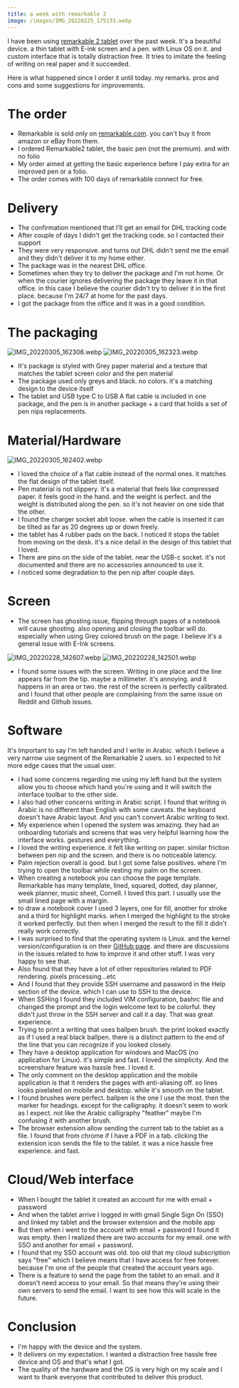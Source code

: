 ```yaml
---
title: a week with remarkable 2
image: /images/IMG_20220225_175133.webp
---
```


I have been using [remarkable 2 tablet](https://remarkable.com/) over the past week. It's a beautiful device. a thin tablet with E-ink screen and a pen. with Linux OS on it. and custom interface that is totally distraction free. It tries to imitate the feeling of writing on real paper and it succeeded.

Here is what happened since I order it until today. my remarks. pros and cons and some suggestions for improvements.

# The order

* Remarkable is sold only on [remarkable.com](https://remarkable.com/). you can't buy it from amazon or eBay from them.
* I ordered Remarkable2 tablet, the basic pen (not the premium). and with no folio
* My order aimed at getting the basic experience before I pay extra for an improved pen or a folio.
* The order comes with 100 days of remarkable connect for free.

# Delivery

* The confirmation mentioned that I'll get an email for DHL tracking code
* After couple of days I didn't get the tracking code. so I contacted their support
* They were very responsive. and turns out DHL didn't send me the email and they didn't deliver it to my home either.
* The package was in the nearest DHL office.
* Sometimes when they try to deliver the package and I'm not home. Or when the courier ignores delivering the package they leave it in that office. in this case I believe the courier didn't try to deliver it in the first place. because I'm 24/7 at home for the past days.
* I got the package from the office and it was in a good condition.

# The packaging

![IMG_20220305_162306.webp](/images/IMG_20220305_162306.webp)
![IMG_20220305_162323.webp](/images/IMG_20220305_162323.webp)

* It's package is styled with Grey paper material and a texture that matches the tablet screen color and the pen material
* The package used only greys and black. no colors. it's a matching design to the device itself
* The tablet and USB type C to USB A flat cable is included in one package, and the pen is in another package + a card that holds a set of pen nips replacements.

# Material/Hardware

![IMG_20220305_162402.webp](/images/IMG_20220305_162402.webp)

* I loved the choice of a flat cable instead of the normal ones. it matches the flat design of the tablet itself.
* Pen material is not slippery. it's a material that feels like compressed paper. it feels good in the hand. and the weight is perfect. and the weight is distributed along the pen. so it's not heavier on one side that the other.
* I found the charger socket abit loose. when the cable is inserted it can be tilted as far as 20 degrees up or down freely.
* the tablet has 4 rubber pads on the back. I noticed it stops the tablet from moving on the desk. it's a nice detail in the design of this tablet that I loved.
* There are pins on the side of the tablet. near the USB-c socket. it's not documented and there are no accessories announced to use it.
* I noticed some degradation to the pen nip after couple days.

# Screen

* The screen has ghosting issue, flipping through pages of a notebook will cause ghosting. also opening and closing the toolbar will do. especially when using Grey colored brush on the page. I believe it's a general issue with E-Ink screens.

![IMG_20220228_142607.webp](/images/IMG_20220228_142607.webp)
![IMG_20220228_142501.webp](/images/IMG_20220228_142501.webp)

* I found some issues with the screen. Writing in one place and the line appears far from the tip. maybe a millimeter. it's annoying. and it happens in an area or two. the rest of the screen is perfectly calibrated. and I found that other people are complaining from the same issue on Reddit and Github issues.

# Software

It's Important to say I'm left handed and I write in Arabic. which I believe a very narrow use segment of the Remarkable 2 users. so I expected to hit more edge cases that the usual user.

* I had some concerns regarding me using my left hand but the system allow you to choose which hand you're using and it will switch the interface toolbar to the other side.
* I also had other concerns writing in Arabic script. I found that writing in Arabic is no different than English with some caveats. the keyboard doesn't have Arabic layout. And you can't convert Arabic writing to text.
* My experience when I opened the system was amazing. they had an onboarding tutorials and screens that was very helpful learning how the interface works. gestures and everything.
* I loved the writing experience. it felt like writing on paper. similar friction between pen nip and the screen. and there is no noticeable latency.
* Palm rejection overall is good. but I got some false positives. where I'm trying to open the toolbar while resting my palm on the screen.
* When creating a notebook you can choose the page template. Remarkable has many template, lined, squared, dotted, day planner, week planner, music sheet, Cornell. I loved this part. I usually use the small lined page with a margin.
* to draw a notebook cover I used 3 layers, one for fill, another for stroke and a third for highlight marks. when I merged the highlight to the stroke it worked perfectly. but then when I merged the result to the fill it didn't really work correctly.
* I was surprised to find that the operating system is Linux. and the kernel version/configuration is on their [GitHub page](https://github.com/reMarkable/linux). and there are discussions in the issues related to how to improve it and other stuff. I was very happy to see that.
* Also found that they have a lot of other repositories related to PDF rendering. pixels processing...etc
* And I found that they provide SSH username and password in the Help section of the device. which I can use to SSH to the device.
* When SSHing I found they included VIM configuration, bashrc file and changed the prompt and the login welcome text to be colorful. they didn't just throw in the SSH server and call it a day. That was great experience.
* Trying to print a writing that uses ballpen brush. the print looked exactly as if I used a real black ballpen. there is a distinct pattern to the end of the line that you can recognize if you looked closely.
* They have a desktop application for windows and MacOS (no application for Linux). it's simple and fast. I loved the simplicity. And the screenshare feature was hassle free. I loved it.
* The only comment on the desktop application and the mobile application is that it renders the pages with anti-aliasing off. so lines looks pixelated on mobile and desktop. while it's smooth on the tablet.
* I found brushes were perfect. ballpen is the one I use the most. then the marker for headings. except for the calligraphy. it doesn't seem to work as I expect. not like the Arabic calligraphy "feather" maybe I'm confusing it with another brush.
* The browser extension allow sending the current tab to the tablet as a file. I found that from chrome if I have a PDF in a tab. clicking the extension icon sends the file to the tablet. it was a nice hassle free experience. and fast.

# Cloud/Web interface

* When I bought the tablet it created an account for me with email + password
* And when the tablet arrive I logged in with gmail Single Sign On (SSO) and linked my tablet and the browser extension and the mobile app
* But then when i went to the account with email + password I found it was empty. then I realized there are two accounts for my email. one with SSO and another for email + password.
* I found that my SSO account was old. too old that my cloud subscription says "free" which I believe means that I have access for free forever. because I'm one of the people that created the account years ago.
* There is a feature to send the page from the tablet to an email. and it doesn't need access to your email. So that means they're using their own servers to send the email. I want to see how this will scale in the future.


# Conclusion

* I'm happy with the device and the system.
* It delivers on my expectation. I wanted a distraction free hassle free device and OS and that's what I got.
* The quality of the hardware and the OS is very high on my scale and I want to thank everyone that contributed to deliver this product.
